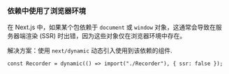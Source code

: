 ### 依赖中使用了浏览器环境

在 Next.js 中，如果某个包依赖于 `document` 或 `window` 对象，这通常会导致在服务器端渲染 (SSR) 时出错，因为这些对象仅在浏览器环境中存在。

解决方案：使用 `next/dynamic` 动态引入使用到该依赖的组件.

```tsx
const Recorder = dynamic(() => import("./Recorder"), { ssr: false });
```